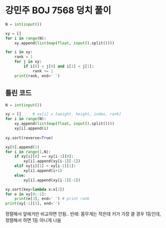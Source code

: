 # 강민주 BOJ 7568 덩치 풀이

```python
N = int(input())

xy = []
for i in range(N):
    xy.append(list(map(float, input().split())))

for i in xy:
    rank = 1
    for j in xy:
        if i[0] < j[0] and i[1] < j[1]:
            rank += 1
    print(rank, end=' ')
```


## 틀린 코드
```python
N = int(input())

xy = []     # xy[i] = [weight, height, index, rank]
for i in range(N):
    xy.append(list(map(float, input().split())))
    xy[i].append(i)
    
xy.sort(reverse=True)

xy[0].append(1)
for i in range(1,N):
    if xy[i][0] == xy[i-1][0]:
        xy[i].append(xy[i-1][-1])
    elif xy[i][1] < xy[i-1][1]:
        xy[i].append(i+1)
    else:
        xy[i].append(xy[i-1][-1])

xy.sort(key=lambda x:x[2])
for e in xy[0:-1]:
    print(e[3], end=' ') # print rank
print(xy[-1][3], end='')
```
정렬해서 앞에거만 비교하면 안됨.. 반례: 몸무게는 작은데 키가 가장 클 경우 1등인데, 정렬해서 하면 1등 아니게 나옴